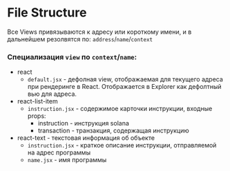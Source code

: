 # File Structure
Все Views привязываются к адресу или короткому имени, 
и в дальнейшем резолвятся по:
`address`/`name`/`context`

### Специализация `view` по `context`/`name`:
* react
    * `default.jsx` - дефолная view, отображаемая для текущего адреса при рендеринге в React.
        Отображается в Explorer как дефолтный вью для адреса.
* react-list-item
    * `instruction.jsx` - содержимое карточки инструкции, входные props:
        * instruction - инструкция solana
        * transaction - транзакция, содержащая инструкцию
* react-text - текстовая информация об объекте
    * `instruction.jsx` - краткое описание инструкции, отправляемой на адрес программы
    * `name.jsx` - имя программы
